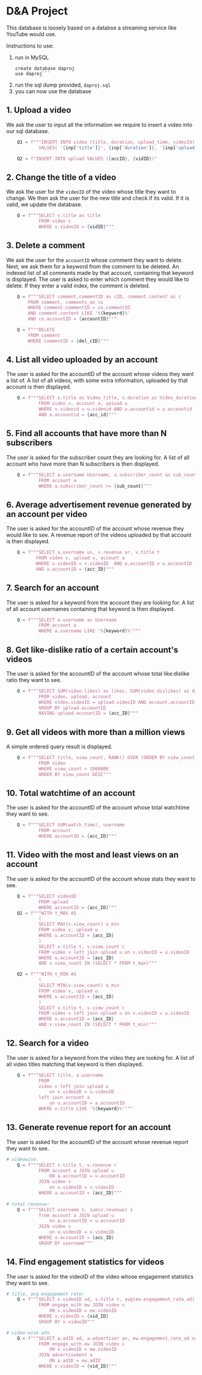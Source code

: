 # D&A Project

This database is loosely based on a databse a streaming service like YouTube would use.

Instructions to use:
1. run in MySQL 
   ```
   create database daproj
   use daproj```
2. run the sql dump provided, `daproj.sql`
3. you can now use the database

## 1. Upload a video
We ask the user to input all the information we require to insert a video into our sql database.

```python
    Q1 = f"""INSERT INTO video (title, duration, upload_time, videoId)
            VALUES( '{inp['title']}', {inp['duration']}, '{inp['upload_time']}', {vidID} )"""

    Q2 = f"INSERT INTO upload VALUES ({accID}, {vidID})"
```

## 2. Change the title of a video
We ask the user for the `videoID` of the video whose title they want to change. We then ask the user for the new title and check if its valid.
If it is valid, we update the database.

```python
	Q = f"""SELECT v.title as title
			FROM video v
			WHERE v.videoID = {vidID}"""
```

## 3. Delete a comment
We ask the user for the `accountID` whose comment they want to delete. Next, we ask them for a keyword from the comment to be deleted.
An indexed list of all comments made by that account, containing that keyword is displayed. The user is asked to enter which comment they would like to delete.
If they enter a valid index, the comment is deleted.

```python
    Q = f"""SELECT comment.commentID as cID, comment.content as c
        FROM comment, comments_on co
        WHERE comment.commentID = co.commentID
        AND comment.content LIKE '%{keyword}%'
        AND co.accountID = {accountID}"""

	Q = f"""DELETE
		FROM comment
		WHERE commentID = {del_cID}"""
```

## 4. List all video uploaded by an account
The user is asked for the accountID of the account whose videos they want a list of.
A list of all videos, with some extra information, uploaded by that account is then displayed.

```python
    Q = f"""SELECT v.title as Video_title, v.duration as Video_duration, v.upload_time as Upload_time
            FROM video v, account a, upload u
            WHERE v.videoid = u.videoid AND a.accountid = u.accountid
            AND a.accountid = {acc_id}"""
```

## 5. Find all accounts that have more than N subscribers
The user is asked for the subscriber count they are looking for. 
A list of all account who have more than N subscribers is then displayed.
```python
    Q = f"""SELECT a.username Username, a.subscriber_count as sub_count
            FROM account a
            WHERE a.subscriber_count >= {sub_count}"""
```

## 6. Average advertisement revenue generated by an account per video
The user is asked for the accountID of the account whose revenue they would like to see.
A revenue report of the videos uploaded by that account is then displayed.
```python
    Q = f"""SELECT a.username us, v.revenue ar, v.title t
           FROM video v, upload u, account a
           WHERE u.videoID = v.videoID  AND a.accountID = u.accountID
           AND u.accountID = {acc_ID}"""
```

## 7. Search for an account
The user is asked for a keyword from the account they are looking for. A list of all account usernames containing that keyword is then displayed.
```python
    Q = f"""SELECT a.username as Username
            FROM account a
            WHERE a.username LIKE '%{keyword}%'"""
```

## 8. Get like-dislike ratio of a certain account's videos
The user is asked for the accountID of the account whose total like:dislike ratio they want to see.

```python
    Q = f"""SELECT SUM(video.likes) as likes, SUM(video.dislikes) as dislikes, account.username as us
            FROM video, upload, account
            WHERE video.videoID = upload.videoID AND account.accountID = upload.accountID
            GROUP BY upload.accountID
            HAVING upload.accountID = {acc_ID}"""
```


## 9. Get all videos with more than a million views
A simple ordered query result is displayed.
```python
    Q = f"""SELECT title, view_count, RANK() OVER (ORDER BY view_count DESC) as ord
            FROM video
            WHERE view_count > 1000000
            ORDER BY view_count DESC"""
```

## 10. Total watchtime of an account
The user is asked for the accountID of the account whose total watchtime they want to see.
```python
    Q = f"""SELECT SUM(watch_time), username
            FROM account
            WHERE accountID = {acc_ID}"""
```

## 11. Video with the most and least views on an account
The user is asked for the accountID of the account whose stats they want to see.
```python
    Q = f"""SELECT videoID
            FROM upload
            WHERE accountID = {acc_ID}"""
	Q1 = f"""WITH t_MAX AS
			(
			SELECT MAX(v.view_count) a_min
			FROM video v, upload u
			WHERE u.accountID = {acc_ID}
			)
			SELECT v.title t, v.view_count c
			FROM video v left join upload u on v.videoID = u.videoID
			WHERE u.accountID = {acc_ID}
			AND v.view_count IN (SELECT * FROM t_max)"""

	Q2 = f"""WITH t_MIN AS
			(
			SELECT MIN(v.view_count) a_min
			FROM video v, upload u
			WHERE u.accountID = {acc_ID}
			)
			SELECT v.title t, v.view_count c
			FROM video v left join upload u on v.videoID = u.videoID
			WHERE u.accountID = {acc_ID}
			AND v.view_count IN (SELECT * FROM t_min)"""
```

## 12. Search for a video
The user is asked for a keyword from the video they are looking for. A list of all video titles matching that keyword is then displayed.
```python
    Q = f"""SELECT title, a.username
            FROM
            video v left join upload u
                on v.videoID = u.videoID
            left join account a
                on u.accountID = a.accountID
            WHERE v.title LIKE '%{keyword}%'"""
```

## 13. Generate revenue report for an account
The user is asked for the accountID of the account whose revenue report they want to see.
```python
# videowise:
    Q = f"""SELECT v.title t, v.revenue r
            FROM account a JOIN upload u
                ON a.accountID = u.accountID
            JOIN video v
                on u.videoID = v.videoID
            WHERE a.accountID = {acc_ID}"""
            
# total revenue:
    Q = f"""SELECT username n, sum(v.revenue) s
            from account a JOIN upload u
                on a.accountID = u.accountID
            JOIN video v
                on u.videoID = v.videoID
            WHERE a.accountID = {acc_ID}
            GROUP BY username"""
```

## 14. Find engagement statistics for videos
The user is asked for the videoID of the video whose engagement statistics they want to see.
```python
# title, avg engagement rate:
    Q = f"""SELECT v.videoID vd, v.title t, avg(ew.engagement_rate_ad) r
            FROM engage_with ew JOIN video v
                ON v.videoID = ew.videoID
            WHERE v.videoID = {vid_ID}
            GROUP BY v.videoID"""

# video-wise ads.
    Q = f"""SELECT a.adID ad, a.advertiser av, ew.engagement_rate_ad ar
            FROM engage_with ew JOIN video v
                ON v.videoID = ew.videoID
            JOIN advertisement a
                ON a.adID = ew.adID
            WHERE v.videoID = {vid_ID}"""
```
